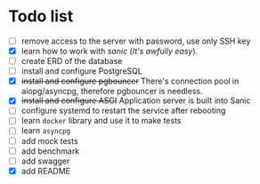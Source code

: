 # Todo list
- [ ] remove access to the server with password, use only SSH key
- [x] learn how to work with _sanic_ (_It's awfully easy_).
- [ ] create ERD of the database
- [ ] install and configure PostgreSQL
- [x] ~~install and configure pgbouncer~~ There's connection pool in aiopg/asyncpg, therefore pgbouncer is needless.
- [x] ~~install and configure ASGI~~ Application server is built into Sanic
- [ ] configure systemd to restart the service after rebooting
- [ ] learn `docker` library and use it to make tests 
- [ ] learn `asyncpg`
- [ ] add mock tests
- [ ] add benchmark
- [ ] add swagger
- [x] add README